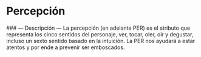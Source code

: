 
Percepción
==========

### — Descripción —
La percepción (en adelante PER) es el atributo que representa los cinco sentidos del personaje, ver, tocar, oler, oir y degustar, incluso un sexto sentido basado en la intuición. La PER nos ayudará a estar atentos y por ende a prevenir ser emboscados.